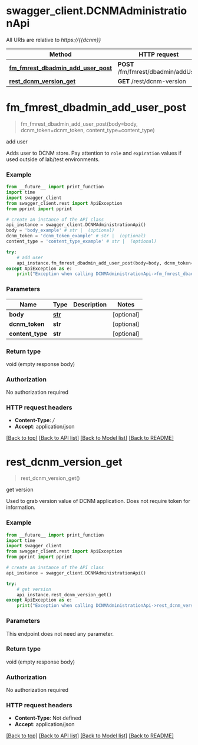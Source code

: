 # swagger_client.DCNMAdministrationApi

All URIs are relative to *https://{{dcnm}}*

Method | HTTP request | Description
------------- | ------------- | -------------
[**fm_fmrest_dbadmin_add_user_post**](DCNMAdministrationApi.md#fm_fmrest_dbadmin_add_user_post) | **POST** /fm/fmrest/dbadmin/addUser | add user
[**rest_dcnm_version_get**](DCNMAdministrationApi.md#rest_dcnm_version_get) | **GET** /rest/dcnm-version | get version

# **fm_fmrest_dbadmin_add_user_post**
> fm_fmrest_dbadmin_add_user_post(body=body, dcnm_token=dcnm_token, content_type=content_type)

add user

Adds user to DCNM store.  Pay attention to `role` and `expiration` values if used outside of lab/test environments.

### Example
```python
from __future__ import print_function
import time
import swagger_client
from swagger_client.rest import ApiException
from pprint import pprint

# create an instance of the API class
api_instance = swagger_client.DCNMAdministrationApi()
body = 'body_example' # str |  (optional)
dcnm_token = 'dcnm_token_example' # str |  (optional)
content_type = 'content_type_example' # str |  (optional)

try:
    # add user
    api_instance.fm_fmrest_dbadmin_add_user_post(body=body, dcnm_token=dcnm_token, content_type=content_type)
except ApiException as e:
    print("Exception when calling DCNMAdministrationApi->fm_fmrest_dbadmin_add_user_post: %s\n" % e)
```

### Parameters

Name | Type | Description  | Notes
------------- | ------------- | ------------- | -------------
 **body** | [**str**](str.md)|  | [optional] 
 **dcnm_token** | **str**|  | [optional] 
 **content_type** | **str**|  | [optional] 

### Return type

void (empty response body)

### Authorization

No authorization required

### HTTP request headers

 - **Content-Type**: */*
 - **Accept**: application/json

[[Back to top]](#) [[Back to API list]](../README.md#documentation-for-api-endpoints) [[Back to Model list]](../README.md#documentation-for-models) [[Back to README]](../README.md)

# **rest_dcnm_version_get**
> rest_dcnm_version_get()

get version

Used to grab version value of DCNM application.  Does not require token for information.

### Example
```python
from __future__ import print_function
import time
import swagger_client
from swagger_client.rest import ApiException
from pprint import pprint

# create an instance of the API class
api_instance = swagger_client.DCNMAdministrationApi()

try:
    # get version
    api_instance.rest_dcnm_version_get()
except ApiException as e:
    print("Exception when calling DCNMAdministrationApi->rest_dcnm_version_get: %s\n" % e)
```

### Parameters
This endpoint does not need any parameter.

### Return type

void (empty response body)

### Authorization

No authorization required

### HTTP request headers

 - **Content-Type**: Not defined
 - **Accept**: application/json

[[Back to top]](#) [[Back to API list]](../README.md#documentation-for-api-endpoints) [[Back to Model list]](../README.md#documentation-for-models) [[Back to README]](../README.md)

